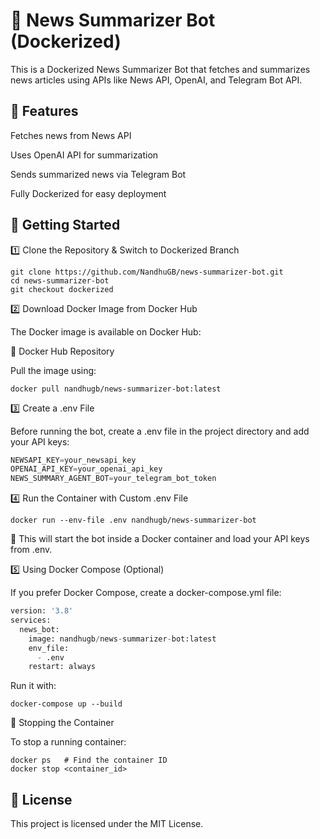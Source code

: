 # 📰 News Summarizer Bot (Dockerized)

This is a Dockerized News Summarizer Bot that fetches and summarizes news articles using APIs like News API, OpenAI, and Telegram Bot API.

## 📌 Features

Fetches news from News API

Uses OpenAI API for summarization

Sends summarized news via Telegram Bot

Fully Dockerized for easy deployment

## 🚀 Getting Started

1️⃣ Clone the Repository & Switch to Dockerized Branch
```shell
git clone https://github.com/NandhuGB/news-summarizer-bot.git
cd news-summarizer-bot
git checkout dockerized
```

2️⃣ Download Docker Image from Docker Hub

The Docker image is available on Docker Hub:

🔹 Docker Hub Repository

Pull the image using:
```shell
docker pull nandhugb/news-summarizer-bot:latest
```

3️⃣ Create a .env File

Before running the bot, create a .env file in the project directory and add your API keys:
```python
NEWSAPI_KEY=your_newsapi_key
OPENAI_API_KEY=your_openai_api_key
NEWS_SUMMARY_AGENT_BOT=your_telegram_bot_token
```

4️⃣ Run the Container with Custom .env File

```shell
docker run --env-file .env nandhugb/news-summarizer-bot
```
🔹 This will start the bot inside a Docker container and load your API keys from .env.

5️⃣ Using Docker Compose (Optional)

If you prefer Docker Compose, create a docker-compose.yml file:
```python
version: '3.8'
services:
  news_bot:
    image: nandhugb/news-summarizer-bot:latest
    env_file:
      - .env
    restart: always
```

Run it with:
```shell
docker-compose up --build
```
🛑 Stopping the Container

To stop a running container:
```shell
docker ps   # Find the container ID
docker stop <container_id>
```
## 📜 License

This project is licensed under the MIT License.
